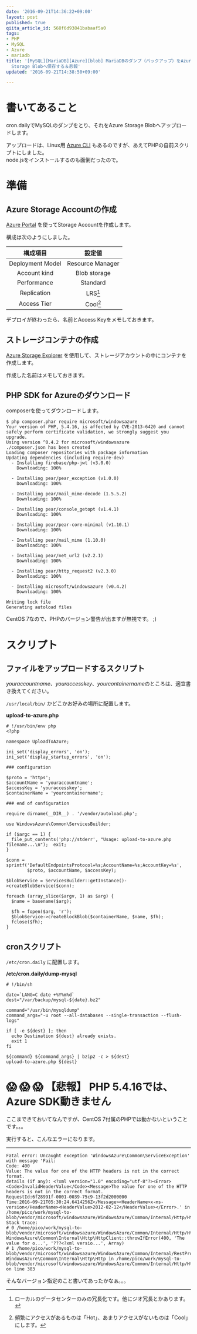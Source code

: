 ```yaml
---
date: '2016-09-21T14:36:22+09:00'
layout: post
published: true
qiita_article_id: 568f6d93841babaaf5a0
tags:
- PHP
- MySQL
- Azure
- mariadb
title: '[MySQL][MariaDB][Azure][blob] MariaDBのダンプ（バックアップ）をAzure SDK for PHPを使ってAzure
  Storage Blobへ保存する＆悲報'
updated: '2016-09-21T14:38:50+09:00'

---
```

# 書いてあること  
  
cron.dailyでMySQLのダンプをとり、それをAzure Storage Blobへアップロードします。  
  
アップロードは、Linux用 [Azure CLI](https://azure.microsoft.com/en-us/documentation/articles/xplat-cli-install/) もあるのですが、あえてPHPの自前スクリプトにしました。  
node.jsをインストールするのも面倒だったので。  
  
  
# 準備  
  
## Azure Storage Accountの作成  
  
[Azure Portal](https://portal.azure.com/) を使ってStorage Accountを作成します。  
  
構成は次のようにしました。  
  
| 構成項目 | 設定値 |  
|:-:|:-:|  
| Deployment Model   | Resource Manager   |  
| Account kind  | Blob storage   |  
| Performance | Standard |  
| Replication | LRS[^1] |  
| Access Tier | Cool[^2] |  
  
[^1]: ローカルのデータセンターのみの冗長化です。他にジオ冗長とかあります。  
[^2]: 頻繁にアクセスがあるものは「Hot」、あまりアクセスがないものは「Cool」にします。  
  
デプロイが終わったら、名前とAccess Keyをメモしておきます。  
  
## ストレージコンテナの作成  
  
[Azure Storage Explorer](http://storageexplorer.com/) を使用して、ストレージアカウントの中にコンテナを作成します。  
  
作成した名前はメモしておきます。  
  
  
## PHP SDK for Azureのダウンロード  
  
composerを使ってダウンロードします。  
  
```
$ php composer.phar require microsoft/windowsazure
Your version of PHP, 5.4.16, is affected by CVE-2013-6420 and cannot safely perform certificate validation, we strongly suggest you upgrade.
Using version ^0.4.2 for microsoft/windowsazure
./composer.json has been created
Loading composer repositories with package information
Updating dependencies (including require-dev)
  - Installing firebase/php-jwt (v3.0.0)
    Downloading: 100%         

  - Installing pear/pear_exception (v1.0.0)
    Downloading: 100%         

  - Installing pear/mail_mime-decode (1.5.5.2)
    Downloading: 100%         

  - Installing pear/console_getopt (v1.4.1)
    Downloading: 100%         

  - Installing pear/pear-core-minimal (v1.10.1)
    Downloading: 100%         

  - Installing pear/mail_mime (1.10.0)
    Downloading: 100%         

  - Installing pear/net_url2 (v2.2.1)
    Downloading: 100%         

  - Installing pear/http_request2 (v2.3.0)
    Downloading: 100%         

  - Installing microsoft/windowsazure (v0.4.2)
    Downloading: 100%         

Writing lock file
Generating autoload files
```  
  
CentOS 7なので、PHPのバージョン警告が出ますが無視です。 ;)  
  
  
  
# スクリプト  
  
## ファイルをアップロードするスクリプト  
  
*youraccountname*、*youraccesskey*、*yourcontainername*のところは、適宜書き換えてください。  
  
`/usr/local/bin/` かどこかお好みの場所に配置します。  
  
**upload-to-azure.php**  
```php:upload-to-azure.php
# !/usr/bin/env php
<?php

namespace UploadToAzure;

ini_set('display_errors', 'on');
ini_set('display_startup_errors', 'on');

### configuration

$proto = 'https';
$accountName = 'youraccountname';
$accessKey = 'youraccesskey';
$containerName = 'yourcontainername';

### end of configuration

require dirname(__DIR__) . '/vendor/autoload.php';

use WindowsAzure\Common\ServicesBuilder;

if ($argc == 1) {
  file_put_contents('php://stderr', "Usage: upload-to-azure.php filename...\n");  exit;
}

$conn = sprintf('DefaultEndpointsProtocol=%s;AccountName=%s;AccountKey=%s',
        $proto, $accountName, $accessKey);

$blobService = ServicesBuilder::getInstance()->createBlobService($conn);

foreach (array_slice($argv, 1) as $arg) {
  $name = basename($arg);

  $fh = fopen($arg, 'r');
  $blobService->createBlockBlob($containerName, $name, $fh);
  fclose($fh);
}

```  
  
## cronスクリプト  
  
`/etc/cron.daily` に配置します。  
  
**/etc/cron.daily/dump-mysql**  
```bash:/etc/cron.daily/dump-mysql
# !/bin/sh

date=`LANG=C date +%Y%m%d`
dest="/var/backup/mysql-${date}.bz2"

command="/usr/bin/mysqldump"
command_args="-u root --all-databases --single-transaction --flush-logs"

if [ -e ${dest} ]; then
  echo Destination ${dest} already exists.
  exit 1
fi

${command} ${command_args} | bzip2 -c > ${dest}
upload-to-azure.php ${dest}
```  
  
# :scream: :scream: :scream: 【悲報】 PHP 5.4.16では、Azure SDK動きません  
  
ここまできておいてなんですが、CentOS 7付属のPHPでは動かないということです。。。  
  
実行すると、こんなエラーになります。  
  
****  
```text:
Fatal error: Uncaught exception 'WindowsAzure\Common\ServiceException' with message 'Fail:
Code: 400
Value: The value for one of the HTTP headers is not in the correct format.
details (if any): ﻿<?xml version="1.0" encoding="utf-8"?><Error><Code>InvalidHeaderValue</Code><Message>The value for one of the HTTP headers is not in the correct format.
RequestId:6f28991f-0001-0039-75c9-13f2d2000000
Time:2016-09-21T05:30:24.6414256Z</Message><HeaderName>x-ms-version</HeaderName><HeaderValue>2012-02-12</HeaderValue></Error>.' in /home/pico/work/mysql-to-blob/vendor/microsoft/windowsazure/WindowsAzure/Common/Internal/Http/HttpClient.php:383
Stack trace:
# 0 /home/pico/work/mysql-to-blob/vendor/microsoft/windowsazure/WindowsAzure/Common/Internal/Http/HttpClient.php(277): WindowsAzure\Common\Internal\Http\HttpClient::throwIfError(400, 'The value for o...', '???<?xml versio...', Array)
# 1 /home/pico/work/mysql-to-blob/vendor/microsoft/windowsazure/WindowsAzure/Common/Internal/RestProxy.php(141): WindowsAzure\Common\Internal\Http\Http in /home/pico/work/mysql-to-blob/vendor/microsoft/windowsazure/WindowsAzure/Common/Internal/Http/HttpClient.php on line 383
```  
  
そんなバージョン指定のこと書いてあったかなぁ。。。  
  
